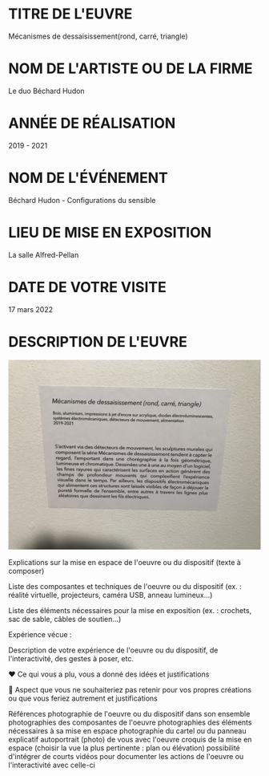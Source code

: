 # TITRE DE L'EUVRE

Mécanismes de dessaisissement(rond, carré, triangle)

# NOM DE L'ARTISTE OU DE LA FIRME

Le duo Béchard Hudon

# ANNÉE DE RÉALISATION

2019 - 2021

# NOM DE L'ÉVÉNEMENT

Béchard Hudon - Configurations du sensible

# LIEU DE MISE EN EXPOSITION

La salle Alfred-Pellan

# DATE DE VOTRE VISITE

17 mars 2022

# DESCRIPTION DE L'EUVRE

![description_oeuvre_triangle_carre_cercle.JPG](mecanismes_dessaisissement_rond_carre_triangle_medias/description_oeuvre_triangle_carre_cercle.JPG)

Explications sur la mise en espace de l'oeuvre ou du dispositif (texte à composer)

Liste des composantes et techniques de l'oeuvre ou du dispositif (ex. : réalité virtuelle, projecteurs, caméra USB, anneau lumineux...)

Liste des éléments nécessaires pour la mise en exposition (ex. : crochets, sac de sable, câbles de soutien...)


Expérience vécue :

Description de votre expérience de l'oeuvre ou du dispositif, de l'interactivité, des gestes à poser, etc.

❤️ Ce qui vous a plu, vous a donné des idées et justifications

🤔 Aspect que vous ne souhaiteriez pas retenir pour vos propres créations ou que vous feriez autrement et justifications


Références
photographie de l'oeuvre ou du dispositif dans son ensemble
photographies des composantes de l'oeuvre
photographies des éléments nécessaires à sa mise en espace
photographie du cartel ou du panneau explicatif
autoportrait (photo) de vous avec l'oeuvre
croquis de la mise en espace (choisir la vue la plus pertinente : plan ou élévation)
possibilité d'intégrer de courts vidéos pour documenter les actions de l'oeuvre ou l'interactivité avec celle-ci
